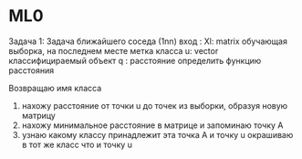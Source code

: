 # ML0
Задача 1: Задача ближайшего соседа (1nn)
 вход : 
 Xl: matrix 
     обучающая выборка, на последнем месте метка класса
 u:  vector
     классифицираемый объект
 q : расстояние
     определить функцию расстояния
 
 Возвращаю имя класса
 
 1. нахожу расстояние от точки u до точек из выборки, образуя новую матрицу
 2. нахожу минимальное расстояние в матрице и запоминаю точку А
 3. узнаю какому классу принадлежит эта точка А и точку u окрашиваю в тот  же класс что и точку u